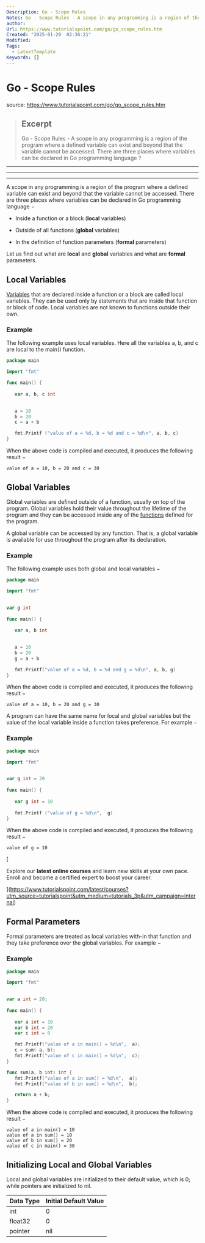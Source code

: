 ```yaml
---
Description: Go - Scope Rules
Notes: Go - Scope Rules - A scope in any programming is a region of the program where a defined variable can exist and beyond that the variable cannot be accessed. There are three places where variables can be declared in Go programming language ?
author: 
Url: https://www.tutorialspoint.com/go/go_scope_rules.htm
Created: "2025-01-29  02:36:21"
Modified: 
Tags:
  - LatextTemplate
Keywords: []
---
```


# Go - Scope Rules

source: https://www.tutorialspoint.com/go/go_scope_rules.htm

> ## Excerpt
> Go - Scope Rules - A scope in any programming is a region of the program where a defined variable can exist and beyond that the variable cannot be accessed. There are three places where variables can be declared in Go programming language ?

---
___

___

A scope in any programming is a region of the program where a defined variable can exist and beyond that the variable cannot be accessed. There are three places where variables can be declared in Go programming language −

-   Inside a function or a block (**local** variables)
    
-   Outside of all functions (**global** variables)
    
-   In the definition of function parameters (**formal** parameters)
    

Let us find out what are **local** and **global** variables and what are **formal** parameters.

## Local Variables

[Variables](https://www.tutorialspoint.com/go/go_variables.htm) that are declared inside a function or a block are called local variables. They can be used only by statements that are inside that function or block of code. Local variables are not known to functions outside their own.

### Example

The following example uses local variables. Here all the variables a, b, and c are local to the main() function.

```go
package main

import "fmt"

func main() {
   
   var a, b, c int 

   
   a = 10
   b = 20
   c = a + b

   fmt.Printf ("value of a = %d, b = %d and c = %d\n", a, b, c)
}
```

When the above code is compiled and executed, it produces the following result −

```
value of a = 10, b = 20 and c = 30
```

## Global Variables

Global variables are defined outside of a function, usually on top of the program. Global variables hold their value throughout the lifetime of the program and they can be accessed inside any of the [functions](https://www.tutorialspoint.com/go/go_functions.htm) defined for the program.

A global variable can be accessed by any function. That is, a global variable is available for use throughout the program after its declaration.

### Example

The following example uses both global and local variables −

```go
package main

import "fmt"
 

var g int
 
func main() {
   
   var a, b int

   
   a = 10
   b = 20
   g = a + b

   fmt.Printf("value of a = %d, b = %d and g = %d\n", a, b, g)
}
```

When the above code is compiled and executed, it produces the following result −

```
value of a = 10, b = 20 and g = 30
```

A program can have the same name for local and global variables but the value of the local variable inside a function takes preference. For example −

### Example

```go
package main

import "fmt"
 

var g int = 20
 
func main() {
   
   var g int = 10
 
   fmt.Printf ("value of g = %d\n",  g)
}
```

When the above code is compiled and executed, it produces the following result −

```
value of g = 10
```

[

Explore our **latest online courses** and learn new skills at your own pace. Enroll and become a certified expert to boost your career.

](https://www.tutorialspoint.com/latest/courses?utm_source=tutorialspoint&utm_medium=tutorials_3p&utm_campaign=internal)

## Formal Parameters

Formal parameters are treated as local variables with-in that function and they take preference over the global variables. For example −

### Example

```go
package main

import "fmt"
 

var a int = 20;
 
func main() {
   
   var a int = 10
   var b int = 20
   var c int = 0

   fmt.Printf("value of a in main() = %d\n",  a);
   c = sum( a, b);
   fmt.Printf("value of c in main() = %d\n",  c);
}

func sum(a, b int) int {
   fmt.Printf("value of a in sum() = %d\n",  a);
   fmt.Printf("value of b in sum() = %d\n",  b);

   return a + b;
}
```

When the above code is compiled and executed, it produces the following result −

```
value of a in main() = 10
value of a in sum() = 10
value of b in sum() = 20
value of c in main() = 30
```

## Initializing Local and Global Variables

Local and global variables are initialized to their default value, which is 0; while pointers are initialized to nil.

| Data Type | Initial Default Value |
| --- | --- |
| int | 0 |
| float32 | 0 |
| pointer | nil |
